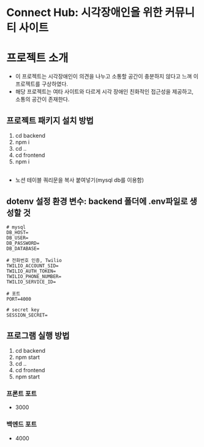 # Connect Hub: 시각장애인을 위한 커뮤니티 사이트

# 프로젝트 소개
- 이 프로젝트는 시각장애인이 의견을 나누고 소통할 공간이 충분하지 않다고 느껴 이 프로젝트를 구상하였다.
- 해당 프로젝트는 여타 사이트와 다르게 시각 장애인 친화적인 접근성을 제공하고, 소통의 공간이 존재한다.

## 프로젝트 패키지 설치 방법
1. cd backend
2. npm i
3. cd ..
4. cd frontend
5. npm i

##
- 노션 테이블 쿼리문을 복사 붙여넣기(mysql db를 이용함)

## dotenv 설정 환경 변수: backend 폴더에 .env파일로 생성할 것
```
# mysql
DB_HOST=
DB_USER=
DB_PASSWORD=
DB_DATABASE=

# 전화번호 인증, Twilio
TWILIO_ACCOUNT_SID=
TWILIO_AUTH_TOKEN=
TWILIO_PHONE_NUMBER=
TWILIO_SERVICE_ID=

# 포트
PORT=4000

# secret key
SESSION_SECRET=
```

## 프로그램 실행 방법
1. cd backend
2. npm start
3. cd ..
4. cd frontend
5. npm start


### 프론트 포트
- 3000
### 백엔드 포트
- 4000
